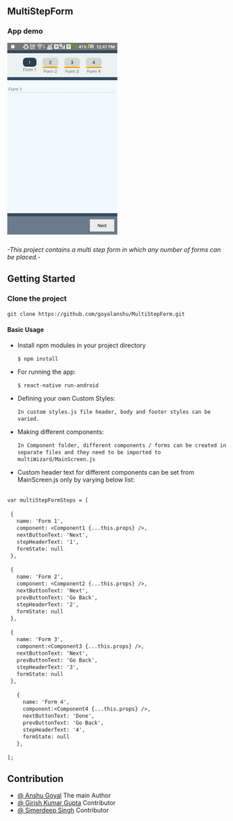 ## MultiStepForm

### App demo

<img src = "./demo.gif" />

*-This project contains a multi step form in which any number of forms can be placed.-*

## Getting Started

### Clone the project
`git clone https://github.com/goyalanshu/MultiStepForm.git`

#### Basic Usage

* Install npm modules in your project directory

      $ npm install
  
* For running the app: 

      $ react-native run-android
     
* Defining your own Custom Styles: 

      In custom styles.js file header, body and footer styles can be varied. 
      
* Making different components: 

      In Component folder, different components / forms can be created in separate files and they need to be imported to multiWizard/MainScreen.js
      
 * Custom header text for different components can be set from MainScreen.js only by varying below list: 
 
 ```
 
var multiStepFormSteps = [

  {
    name: 'Form 1',
    component: <Component1 {...this.props} />,
    nextButtonText: 'Next',
    stepHeaderText: '1',
    formState: null
  },

  {
    name: 'Form 2',
    component: <Component2 {...this.props} />,
    nextButtonText: 'Next',
    prevButtonText: 'Go Back',
    stepHeaderText: '2',
    formState: null
  },

  {
    name: 'Form 3',
    component:<Component3 {...this.props} />,
    nextButtonText: 'Next',
    prevButtonText: 'Go Back',
    stepHeaderText: '3',
    formState: null
  },

    {
      name: 'Form 4',
      component:<Component4 {...this.props} />,
      nextButtonText: 'Done',
      prevButtonText: 'Go Back',
      stepHeaderText: '4',
      formState: null
    },

];
```




      
## Contribution

* <a href="https://github.com/GOYALANSHU">@ Anshu Goyal</a> The main Author
* <a href="">@ Girish Kumar Gupta</a> Contributor
* <a href="https://github.com/simerdeep">@ Simerdeep Singh</a> Contributor
